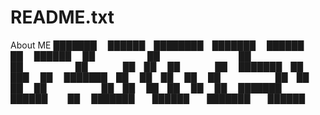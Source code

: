 # README.txt

About ME
███████  ██████ ████████ ███████  ██████  ██       ██████  
██      ██         ██    ██      ██    ██ ██      ██    ██ 
███████ ██   ███   ██    ███████ ██    ██ ██      ██    ██ 
     ██ ██    ██   ██         ██ ██    ██ ██      ██    ██ 
███████  ██████    ██    ███████  ██████  ███████  ██████  
                                                           
                                                           
